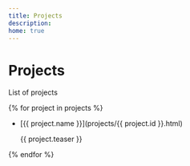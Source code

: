 ```yaml
---
title: Projects
description: 
home: true
---
```


# Projects

List of projects

{% for project in projects %}
  * [{{ project.name }}](projects/{{ project.id }}.html)
    <p> {{ project.teaser }} </p>
{% endfor %}
